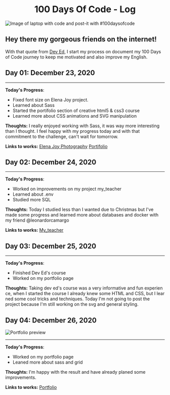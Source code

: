 <h1 align="center"> 100 Days Of Code - Log </h1>

<img src="https://images.unsplash.com/photo-1483817101829-339b08e8d83f?ixid=MXwxMjA3fDB8MHxwaG90by1wYWdlfHx8fGVufDB8fHw%3D&ixlib=rb-1.2.1&auto=format&fit=crop&w=1293&q=80" alt="Image of laptop with code and post-it with #100daysofcode">

## Hey there my gorgeous friends on the internet!

With that quote from [Dev Ed](https://www.youtube.com/channel/UClb90NQQcskPUGDIXsQEz5Q), I start my process on document my 100 Days of Code journey to keep me motivated and also improve my English.


## Day 01: December 23, 2020 

<hr>

**Today's Progress**: 
- Fixed font size on Elena Joy project. 
- Learned about Sass
- Started the portifolio section of creative html5 & css3 course
- Learned more about CSS animations and SVG manipulation

**Thoughts:** I really enjoyed working with Sass, it was way more interesting than I thought. I feel happy with my progress today and with that commitment to the challenge, can't wait for tomorrow.

**Links to works:** 
[Elena Joy Photography](https://github.com/luizfdos/elena-joy-photography)
[Portifolio](https://github.com/luizfdos/portifolio)

## Day 02: December 24, 2020 

<hr>

**Today's Progress**: 
- Worked on improvements on my project my_teacher
- Learned about .env 
- Studied more SQL

**Thoughts:** Today I studied less than I wanted due to Christmas but I've made some progress and learned more about databases and docker with my friend @leonardorcamargo

**Links to works:** 
[My_teacher](https://github.com/luizfdos/elena-joy-photographyhttps://github.com/luizfdos/my_teacher)

## Day 03: December 25, 2020 

<hr>

**Today's Progress**: 
- Finished Dev Ed's course
- Worked on my portfolio page

**Thoughts:** Taking dev ed's course was a very informative and fun experience, when I started the course I already knew some HTML and CSS, but I learned some cool tricks and techniques. Today I'm not going to post the project because I'm still working on the svg and general styling. 

## Day 04: December 26, 2020 

<img src="https://lh3.googleusercontent.com/pw/ACtC-3f_oHWCsj0h6RKC0tmrcoMvI6g6fOsPz_0ANLtHW4hg8FSjSfMUMRENVjLtv80qf_ev_PZl7tV7OSN0HW-COawOtSwrflLu6Ri64Idr2uCbqR9VlCZPDS69QYzW3n5d2Vnu97PRFBMXaAtZEH-LLRWlrg=w1428-h945-no?authuser=0" alt="Portfolio preview">
<hr>

**Today's Progress**: 
- Worked on my portfolio page
- Leaned more about sass and grid

**Thoughts:** I'm happy with the result and have already planed some improvements.

**Links to works:** 
[Portfolio](https://luizfdos.github.io)



<!-- 
### Day 0: February 30, 2016 (Example 2)
##### (delete me or comment me out)

**Today's Progress**: Fixed CSS, worked on canvas functionality for the app.

**Thoughts**: I really struggled with CSS, but, overall, I feel like I am slowly getting better at it. Canvas is still new for me, but I managed to figure out some basic functionality.

**Link(s) to work**: [Calculator App](http://www.example.com)


### Day 1: June 27, Monday

**Today's Progress**: I've gone through many exercises on FreeCodeCamp.

**Thoughts** I've recently started coding, and it's a great feeling when I finally solve an algorithm challenge after a lot of attempts and hours spent.

**Link(s) to work**
1. [Find the Longest Word in a String](https://www.freecodecamp.com/challenges/find-the-longest-word-in-a-string)
2. [Title Case a Sentence](https://www.freecodecamp.com/challenges/title-case-a-sentence) -->
